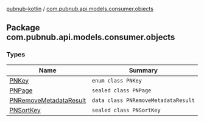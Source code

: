 [pubnub-kotlin](../index.md) / [com.pubnub.api.models.consumer.objects](./index.md)

## Package com.pubnub.api.models.consumer.objects

### Types

| Name | Summary |
|---|---|
| [PNKey](-p-n-key/index.md) | `enum class PNKey` |
| [PNPage](-p-n-page/index.md) | `sealed class PNPage` |
| [PNRemoveMetadataResult](-p-n-remove-metadata-result/index.md) | `data class PNRemoveMetadataResult` |
| [PNSortKey](-p-n-sort-key/index.md) | `sealed class PNSortKey` |
